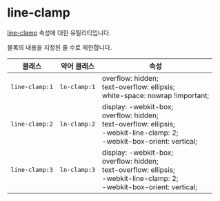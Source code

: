 # line-clamp

[line-clamp](https://developer.mozilla.org/en-US/docs/Web/CSS/-webkit-line-clamp) 속성에 대한 유틸리티입니다.

블록의 내용을 지정된 줄 수로 제한합니다.

<table>
  <thead>
    <tr>
      <th scope="col">클래스</th>
      <th scope="col">약어 클래스</th>
      <th scope="col">속성</th>
    </tr>
  </thead>
  <tbody>
  <tr>
  <td><code>line-clamp:1</code></td>
  <td><code>ln-clamp:1</code></td>
  <td>
    <span class="code">
      overflow: hidden;<br>
      text-overflow: ellipsis;<br>
      white-space: nowrap !important;
    </span>
  </td>
</tr>

<tr>
  <td><code>line-clamp:2</code></td>
  <td><code>ln-clamp:2</code></td>
  <td>
    <span class="code">
      display: -webkit-box;<br>
      overflow: hidden;<br>
      text-overflow: ellipsis;<br>
      -webkit-line-clamp: 2;<br>
      -webkit-box-orient: vertical;<br>
    </span>
  </td>
</tr>

<tr>
  <td><code>line-clamp:3</code></td>
  <td><code>ln-clamp:3</code></td>
  <td>
    <span class="code">
      display: -webkit-box;<br>
      overflow: hidden;<br>
      text-overflow: ellipsis;<br>
      -webkit-line-clamp: 2;<br>
      -webkit-box-orient: vertical;<br>
    </span>
  </td>
</tr>

  </tbody>

</table>
